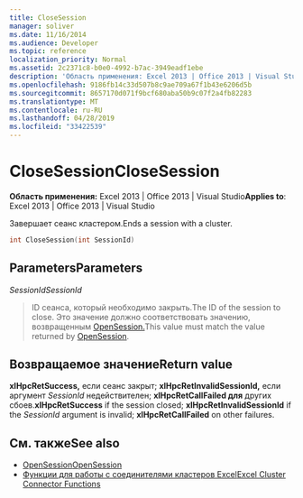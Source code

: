 ```yaml
---
title: CloseSession
manager: soliver
ms.date: 11/16/2014
ms.audience: Developer
ms.topic: reference
localization_priority: Normal
ms.assetid: 2c2371c8-b0e0-4992-b7ac-3949eadf1ebe
description: 'Область применения: Excel 2013 | Office 2013 | Visual Studio'
ms.openlocfilehash: 9186fb14c33d507b8c9ae709a67f1b43e6206d5b
ms.sourcegitcommit: 8657170d071f9bcf680aba50b9c07f2a4fb82283
ms.translationtype: MT
ms.contentlocale: ru-RU
ms.lasthandoff: 04/28/2019
ms.locfileid: "33422539"
---
```

# <a name="closesession"></a><span data-ttu-id="3cdd5-103">CloseSession</span><span class="sxs-lookup"><span data-stu-id="3cdd5-103">CloseSession</span></span>

<span data-ttu-id="3cdd5-104">**Область применения:** Excel 2013 | Office 2013 | Visual Studio</span><span class="sxs-lookup"><span data-stu-id="3cdd5-104">**Applies to**: Excel 2013 | Office 2013 | Visual Studio</span></span> 
  
<span data-ttu-id="3cdd5-105">Завершает сеанс кластером.</span><span class="sxs-lookup"><span data-stu-id="3cdd5-105">Ends a session with a cluster.</span></span>
  
```cpp
int CloseSession(int SessionId)
```

## <a name="parameters"></a><span data-ttu-id="3cdd5-106">Parameters</span><span class="sxs-lookup"><span data-stu-id="3cdd5-106">Parameters</span></span>

<span data-ttu-id="3cdd5-107">_SessionId_</span><span class="sxs-lookup"><span data-stu-id="3cdd5-107">_SessionId_</span></span>
  
> <span data-ttu-id="3cdd5-108">ID сеанса, который необходимо закрыть.</span><span class="sxs-lookup"><span data-stu-id="3cdd5-108">The ID of the session to close.</span></span> <span data-ttu-id="3cdd5-109">Это значение должно соответствовать значению, возвращенным [OpenSession.](opensession.md)</span><span class="sxs-lookup"><span data-stu-id="3cdd5-109">This value must match the value returned by [OpenSession](opensession.md).</span></span>
    
## <a name="return-value"></a><span data-ttu-id="3cdd5-110">Возвращаемое значение</span><span class="sxs-lookup"><span data-stu-id="3cdd5-110">Return value</span></span>

<span data-ttu-id="3cdd5-111">**xlHpcRetSuccess,** если сеанс закрыт; **xlHpcRetInvalidSessionId,** если аргумент  _SessionId_ недействителен; **xlHpcRetCallFailed для** других сбоев.</span><span class="sxs-lookup"><span data-stu-id="3cdd5-111">**xlHpcRetSuccess** if the session closed; **xlHpcRetInvalidSessionId** if the  _SessionId_ argument is invalid; **xlHpcRetCallFailed** on other failures.</span></span> 
  
## <a name="see-also"></a><span data-ttu-id="3cdd5-112">См. также</span><span class="sxs-lookup"><span data-stu-id="3cdd5-112">See also</span></span>

- [<span data-ttu-id="3cdd5-113">OpenSession</span><span class="sxs-lookup"><span data-stu-id="3cdd5-113">OpenSession</span></span>](opensession.md)
- [<span data-ttu-id="3cdd5-114">Функции для работы с соединителями кластеров Excel</span><span class="sxs-lookup"><span data-stu-id="3cdd5-114">Excel Cluster Connector Functions</span></span>](excel-cluster-connector-functions.md)

